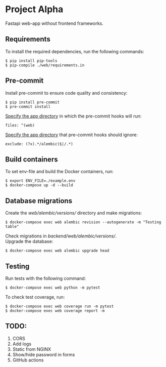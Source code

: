 # Project Alpha
Fastapi web-app without frontend frameworks.

## Requirements
To install the required dependencies, run the following commands:
```
$ pip install pip-tools
$ pip-compile ./web/requirements.in
```
## Pre-commit
Install pre-commit to ensure code quality and consistency:
```
$ pip install pre-commit
$ pre-commit install
```
[Specify the app directory](.pre-commit-config.yaml) in which the pre-commit hooks will run:  
```
files: ^(web)
```
[Specify the app directory](.pre-commit-config.yaml) that pre-commit hooks should ignore:  
```
exclude: (?x).*/alembic($|/.*)
```
## Build containers
To set env-file and build the Docker containers, run:
```
$ export ENV_FILE=./example.env
$ docker-compose up -d --build
```

## Database migrations
Create the *web/alembic/versions/* directory and make migrations:  
```
$ docker-compose exec web alembic revision --autogenerate -m "Testing table"
```
Check migrations in *backend/web/alembic/versions/*.  
Upgrade the database:
```
$ docker-compose exec web alembic upgrade head
```
## Testing
Run tests with the following command:  
```
$ docker-compose exec web python -m pytest
```
To check test coverage, run:
```
$ docker-compose exec web coverage run -m pytest
$ docker-compose exec web coverage report -m
```

## TODO:
1. CORS
2. Add logs
3. Static from NGINX
4. Show/hide password in forms
5. GitHub actions